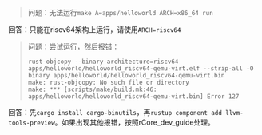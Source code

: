 > 问题：无法运行`make A=apps/helloworld ARCH=x86_64 run`

回答：只能在riscv64架构上运行，请使用`ARCH=riscv64`

> 问题：尝试运行，然后报错：
>
> ```
> rust-objcopy --binary-architecture=riscv64 apps/helloworld/helloworld_riscv64-qemu-virt.elf --strip-all -O binary apps/helloworld/helloworld_riscv64-qemu-virt.bin
> make: rust-objcopy: No such file or directory
> make: *** [scripts/make/build.mk:46: apps/helloworld/helloworld_riscv64-qemu-virt.bin] Error 127
> ```

回答：先`cargo install cargo-binutils`，再`rustup component add llvm-tools-preview`。如果出现其他报错，按照rCore_dev_guide处理。